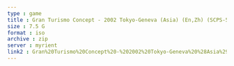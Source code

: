 ```yaml
---
type : game
title : Gran Turismo Concept - 2002 Tokyo-Geneva (Asia) (En,Zh) (SCPS-55903)
size : 7.5 G
format : iso
archive : zip
server : myrient
link2 : Gran%20Turismo%20Concept%20-%202002%20Tokyo-Geneva%20%28Asia%29%20%28En%2CZh%29%20%28SCPS-55903%29
---
```

